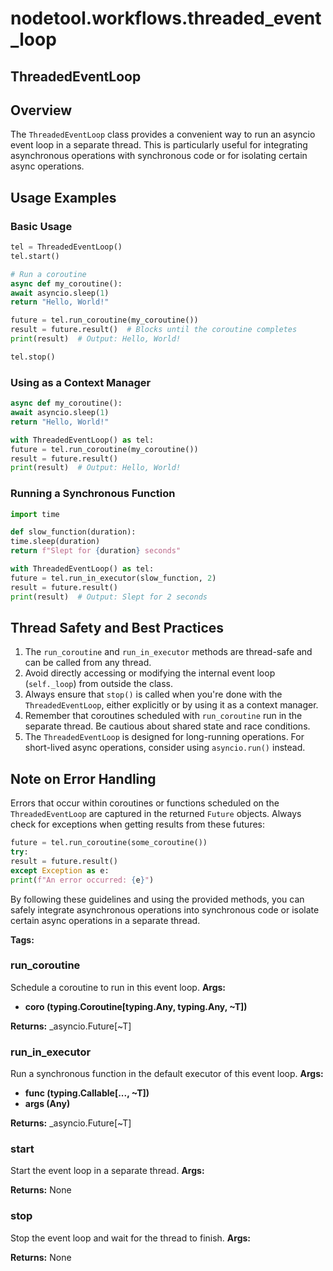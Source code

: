# nodetool.workflows.threaded_event_loop

## ThreadedEventLoop

## Overview
The `ThreadedEventLoop` class provides a convenient way to run an asyncio event loop in a separate thread.
This is particularly useful for integrating asynchronous operations with synchronous code or for isolating certain async operations.

## Usage Examples

### Basic Usage

```python
tel = ThreadedEventLoop()
tel.start()

# Run a coroutine
async def my_coroutine():
await asyncio.sleep(1)
return "Hello, World!"

future = tel.run_coroutine(my_coroutine())
result = future.result()  # Blocks until the coroutine completes
print(result)  # Output: Hello, World!

tel.stop()
```

### Using as a Context Manager

```python
async def my_coroutine():
await asyncio.sleep(1)
return "Hello, World!"

with ThreadedEventLoop() as tel:
future = tel.run_coroutine(my_coroutine())
result = future.result()
print(result)  # Output: Hello, World!
```

### Running a Synchronous Function

```python
import time

def slow_function(duration):
time.sleep(duration)
return f"Slept for {duration} seconds"

with ThreadedEventLoop() as tel:
future = tel.run_in_executor(slow_function, 2)
result = future.result()
print(result)  # Output: Slept for 2 seconds
```

## Thread Safety and Best Practices

1. The `run_coroutine` and `run_in_executor` methods are thread-safe and can be called from any thread.
2. Avoid directly accessing or modifying the internal event loop (`self._loop`) from outside the class.
3. Always ensure that `stop()` is called when you're done with the `ThreadedEventLoop`, either explicitly or by using it as a context manager.
4. Remember that coroutines scheduled with `run_coroutine` run in the separate thread. Be cautious about shared state and race conditions.
5. The `ThreadedEventLoop` is designed for long-running operations. For short-lived async operations, consider using `asyncio.run()` instead.

## Note on Error Handling

Errors that occur within coroutines or functions scheduled on the `ThreadedEventLoop` are captured in the returned `Future` objects. Always check for exceptions when getting results from these futures:

```python
future = tel.run_coroutine(some_coroutine())
try:
result = future.result()
except Exception as e:
print(f"An error occurred: {e}")
```

By following these guidelines and using the provided methods, you can safely integrate asynchronous operations into synchronous code or isolate certain async operations in a separate thread.

**Tags:** 

### run_coroutine

Schedule a coroutine to run in this event loop.
**Args:**
- **coro (typing.Coroutine[typing.Any, typing.Any, ~T])**

**Returns:** _asyncio.Future[~T]

### run_in_executor

Run a synchronous function in the default executor of this event loop.
**Args:**
- **func (typing.Callable[..., ~T])**
- **args (Any)**

**Returns:** _asyncio.Future[~T]

### start

Start the event loop in a separate thread.
**Args:**

**Returns:** None

### stop

Stop the event loop and wait for the thread to finish.
**Args:**

**Returns:** None


